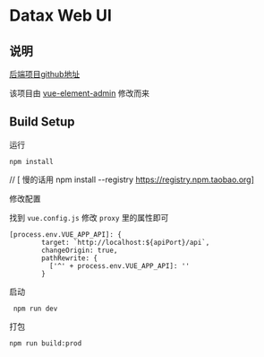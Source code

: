 # Datax Web UI

## 说明

[后端项目github地址](https://github.com/WeiYe-Jing/datax-web)

该项目由 [vue-element-admin](https://github.com/PanJiaChen/vue-element-admin) 修改而来


## Build Setup

运行

```
npm install  
```

// [ 慢的话用  npm install --registry https://registry.npm.taobao.org]

修改配置

找到 `vue.config.js` 修改 `proxy` 里的属性即可

```
[process.env.VUE_APP_API]: {
        target: `http://localhost:${apiPort}/api`,
        changeOrigin: true,
        pathRewrite: {
          ['^' + process.env.VUE_APP_API]: ''
        }
```

启动 

```
 npm run dev
```

打包

```
npm run build:prod
```
